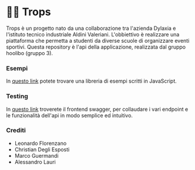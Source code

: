 # ⛹🏼 Trops

Trops è un progetto nato da una collaborazione tra l'azienda Dylaxia e l'istituto tecnico industriale Aldini Valeriani.
L'obbiettivo è realizzare una piattaforma che permetta a studenti da diverse scuole di organizzare eventi sportivi.
Questa repository è l'api della applicazione, realizzata dal gruppo hoolibo (gruppo 3).

### Esempi

In [questo link](https://github.com/le0flo/trops/wiki) potete trovare una libreria di esempi scritti in JavaScript.

### Testing

In [questo link](https://api.le0nardo.dev/trops/) troverete il frontend swagger, per collaudare i vari endpoint e le funzionalità dell'api in modo semplice ed intuitivo.

### Crediti

- Leonardo Florenzano
- Christian Degli Esposti
- Marco Guermandi
- Alessandro Lauri
